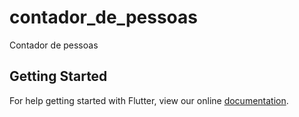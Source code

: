 # contador_de_pessoas

Contador de pessoas

## Getting Started

For help getting started with Flutter, view our online
[documentation](https://flutter.io/).
